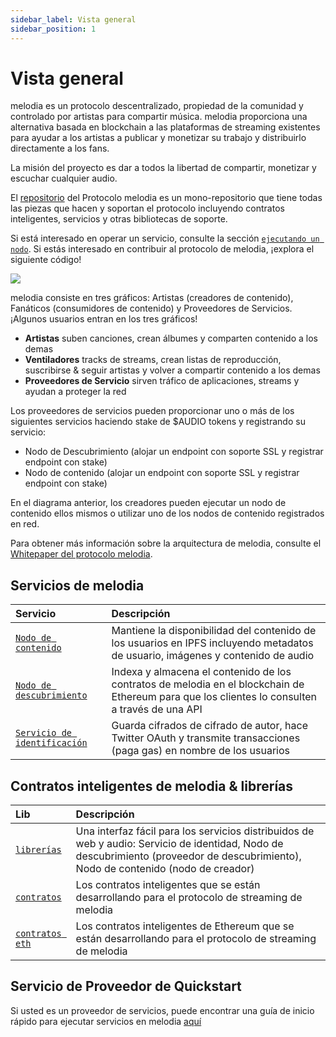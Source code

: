 ```yaml
---
sidebar_label: Vista general
sidebar_position: 1
---
```


# Vista general

melodia es un protocolo descentralizado, propiedad de la comunidad y controlado por artistas para compartir música. melodia proporciona una alternativa basada en blockchain a las plataformas de streaming existentes para ayudar a los artistas a publicar y monetizar su trabajo y distribuirlo directamente a los fans.

La misión del proyecto es dar a todos la libertad de compartir, monetizar y escuchar cualquier audio.

El [repositorio](https://github.com/melodiaProject/melodia-protocol) del Protocolo melodia es un mono-repositorio que tiene todas las piezas que hacen y soportan el protocolo incluyendo contratos inteligentes, servicios y otras bibliotecas de soporte.

Si está interesado en operar un servicio, consulte la sección [`ejecutando un nodo`](../token/running-a-node/introduction.md). Si estás interesado en contribuir al protocolo de melodia, ¡explora el siguiente código!

![](/img/architecture.png)

melodia consiste en tres gráficos: Artistas (creadores de contenido), Fanáticos (consumidores de contenido) y Proveedores de Servicios. ¡Algunos usuarios entran en los tres gráficos!

- **Artistas** suben canciones, crean álbumes y comparten contenido a los demas
- **Ventiladores** tracks de streams, crean listas de reproducción, suscribirse & seguir artistas y volver a compartir contenido a los demas
- **Proveedores de Servicio** sirven tráfico de aplicaciones, streams y ayudan a proteger la red

Los proveedores de servicios pueden proporcionar uno o más de los siguientes servicios haciendo stake de $AUDIO tokens y registrando su servicio:

- Nodo de Descubrimiento \(alojar un endpoint con soporte SSL y registrar endpoint con stake\)
- Nodo de contenido \(alojar un endpoint con soporte SSL y registrar endpoint con stake\)

En el diagrama anterior, los creadores pueden ejecutar un nodo de contenido ellos mismos o utilizar uno de los nodos de contenido registrados en red.

Para obtener más información sobre la arquitectura de melodia, consulte el [Whitepaper del protocolo melodia](whitepaper.md).

## Servicios de melodia

| Servicio                                                                                                        | Descripción                                                                                                                                    |
| :-------------------------------------------------------------------------------------------------------------- | :--------------------------------------------------------------------------------------------------------------------------------------------- |
| [`Nodo de contenido`](https://github.com/melodiaProject/melodia-protocol/tree/master/creator-node)              | Mantiene la disponibilidad del contenido de los usuarios en IPFS incluyendo metadatos de usuario, imágenes y contenido de audio                |
| [`Nodo de descubrimiento`](https://github.com/melodiaProject/melodia-protocol/tree/master/discovery-provider)   | Indexa y almacena el contenido de los contratos de melodia en el blockchain de Ethereum para que los clientes lo consulten a través de una API |
| [`Servicio de identificación`](https://github.com/melodiaProject/melodia-protocol/tree/master/identity-service) | Guarda cifrados de cifrado de autor, hace Twitter OAuth y transmite transacciones (paga gas) en nombre de los usuarios                         |

## Contratos inteligentes de melodia & librerías

| Lib                                                                                             | Descripción                                                                                                                                                                             |
| :---------------------------------------------------------------------------------------------- | :-------------------------------------------------------------------------------------------------------------------------------------------------------------------------------------- |
| [`librerías`](https://github.com/melodiaProject/melodia-protocol/tree/master/libs)              | Una interfaz fácil para los servicios distribuidos de web y audio: Servicio de identidad, Nodo de descubrimiento \(proveedor de descubrimiento\), Nodo de contenido \(nodo de creador\) |
| [`contratos`](https://github.com/melodiaProject/melodia-protocol/tree/master/contracts)         | Los contratos inteligentes que se están desarrollando para el protocolo de streaming de melodia                                                                                         |
| [`contratos eth`](https://github.com/melodiaProject/melodia-protocol/tree/master/eth-contracts) | Los contratos inteligentes de Ethereum que se están desarrollando para el protocolo de streaming de melodia                                                                             |

## Servicio de Proveedor de Quickstart

Si usted es un proveedor de servicios, puede encontrar una guía de inicio rápido para ejecutar servicios en melodia [aquí](../token/running-a-node/introduction.md)
